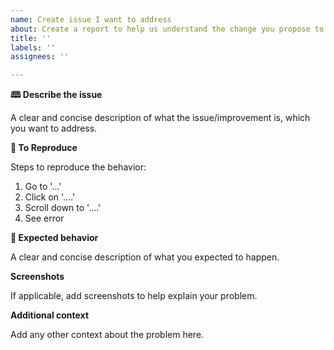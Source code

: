 ```yaml
---
name: Create issue I want to address
about: Create a report to help us understand the change you propose to make.
title: ''
labels: ''
assignees: ''

---
```


<!--
⚠️⚠️BEFORE WE GET STARTED⚠️⚠️

This is not the right place to report product defects with customer impact to Microsoft! Issues created in this repository won't get picked up by the Microsoft engineering team and issues reported in this repository do not fall under SLAs (Service Level Agreements) and hence have no guaranteed time to mitigation, just as provided fixes won't get backported to all supported versions of the product.

- Please only create issues you intend to provide a fix for yourself.
- For larger contributions, please don't create an issue. Rather follow the process for feature contributions.

💡 Read more about what and how to submit in the CONTRIBUTIONS document of this repository: https://github.com/microsoft/BusinessCentralApps/blob/main/CONTRIBUTING.md.
-->

**🕮 Describe the issue**

A clear and concise description of what the issue/improvement is, which you want to address.

**🔧 To Reproduce**

Steps to reproduce the behavior:
1. Go to '...'
2. Click on '....'
3. Scroll down to '....'
4. See error

**📣 Expected behavior**

A clear and concise description of what you expected to happen.

**Screenshots**

If applicable, add screenshots to help explain your problem.

**Additional context**

Add any other context about the problem here.

